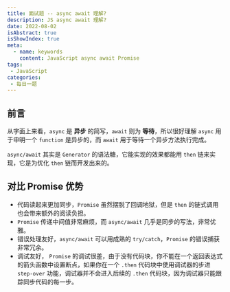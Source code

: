 ```yaml
---
title: 面试题 -- async await 理解?
description: JS async await 理解?
date: 2022-08-02
isAbstract: true
isShowIndex: true
meta:
  - name: keywords
    content: JavaScript async await Promise
tags:
 - JavaScript 
categories:
 - 每日一题
---
```


## 前言

从字面上来看，`async` 是 **异步** 的简写，`await` 则为 **等待**，所以很好理解 `async` 用于申明一个 `function` 是异步的，而 `await` 用于等待一个异步方法执行完成。
<!-- more -->
`async/await` 其实是 `Generator` 的语法糖，它能实现的效果都能用 `then` 链来实现，它是为优化  `then` 链而开发出来的。

## 对比 Promise 优势

- 代码读起来更加同步，`Promise` 虽然摆脱了回调地狱，但是 `then` 的链式调⽤也会带来额外的阅读负担。
- `Promise` 传递中间值⾮常麻烦，⽽ `async/await` ⼏乎是同步的写法，⾮常优雅。
- 错误处理友好，`async/await` 可以⽤成熟的 `try/catch`，`Promise` 的错误捕获⾮常冗余。
- 调试友好， `Promise` 的调试很差，由于没有代码块，你不能在⼀个返回表达式的箭头函数中设置断点，如果你在⼀个 `.then` 代码块中使⽤调试器的步进 `step-over` 功能，调试器并不会进⼊后续的 `.then` 代码块，因为调试器只能跟踪同步代码的每⼀步。
